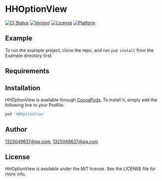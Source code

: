 # HHOptionView

[![CI Status](https://img.shields.io/travis/1325049637@qq.com/HHOptionView.svg?style=flat)](https://travis-ci.org/1325049637@qq.com/HHOptionView)
[![Version](https://img.shields.io/cocoapods/v/HHOptionView.svg?style=flat)](https://cocoapods.org/pods/HHOptionView)
[![License](https://img.shields.io/cocoapods/l/HHOptionView.svg?style=flat)](https://cocoapods.org/pods/HHOptionView)
[![Platform](https://img.shields.io/cocoapods/p/HHOptionView.svg?style=flat)](https://cocoapods.org/pods/HHOptionView)

## Example

To run the example project, clone the repo, and run `pod install` from the Example directory first.

## Requirements

## Installation

HHOptionView is available through [CocoaPods](https://cocoapods.org). To install
it, simply add the following line to your Podfile:

```ruby
pod 'HHOptionView'
```

## Author

1325049637@qq.com, 1325049637@qq.com

## License

HHOptionView is available under the MIT license. See the LICENSE file for more info.
